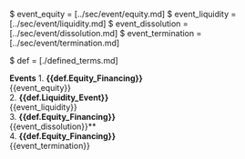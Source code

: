 $ event_equity = [../sec/event/equity.md]
$ event_liquidity = [../sec/event/liquidity.md]
$ event_dissolution = [../sec/event/dissolution.md]
$ event_termination = [../sec/event/termination.md]

$ def = [./defined_terms.md]

**Events**
    1. **{{def.Equity_Financing}}**  
        {{event_equity}}  
    2. **{{def.Liquidity_Event}}**  
        {{event_liquidity}}  
    3. **{{def.Equity_Financing}}**  
        {{event_dissolution}}**  
    4. **{{def.Equity_Financing}}**  
        {{event_termination}}